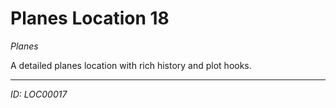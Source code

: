 # Planes Location 18

*Planes*

A detailed planes location with rich history and plot hooks.

---
*ID: LOC00017*